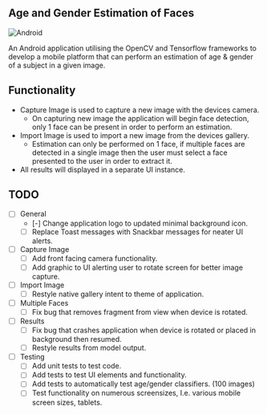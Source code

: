 ## Age and Gender Estimation of Faces

![Android](https://img.shields.io/badge/platform-android-lightgrey.svg)

An Android application utilising the OpenCV and Tensorflow frameworks to develop a mobile platform that can perform an estimation of age & gender of a subject in a given image.

## Functionality
- Capture Image is used to capture a new image with the devices camera.
  - On capturing new image the application will begin face detection, only 1 face can be present in order to perform an estimation.
- Import Image is used to import a new image from the devices gallery.
   - Estimation can only be performed on 1 face, if multiple faces are detected in a single image then the user must select a face presented to the user in order to extract it.
- All results will displayed in a separate UI instance. 

## TODO
- [ ] General
  - [-] Change application logo to updated minimal background icon.
  - [ ]  Replace Toast messages with Snackbar messages for neater UI alerts.
- [ ] Capture Image
  - [ ] Add front facing camera functionality.
  - [ ] Add graphic to UI alerting user to rotate screen for better image capture.
- [ ] Import Image
  - [ ] Restyle native gallery intent to theme of application.
- [ ] Multiple Faces
  - [ ] Fix bug that removes fragment from view when device is rotated.
- [ ] Results 
  - [ ] Fix bug that crashes application when device is rotated or placed in background then resumed.
  - [ ] Restyle results from model output.
- [ ] Testing
  - [ ] Add unit tests to test code.
  - [ ] Add tests to test UI elements and functionality.
  - [ ] Add tests to automatically test age/gender classifiers. (100 images)
  - [ ] Test functionality on numerous screensizes, I.e. various mobile screen sizes, tablets.
